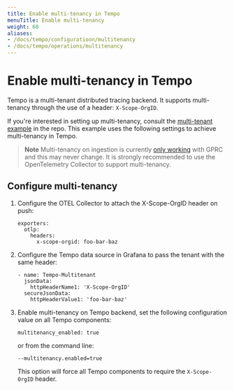 ```yaml
---
title: Enable multi-tenancy in Tempo
menuTitle: Enable multi-tenancy
weight: 60
aliases:
- /docs/tempo/configuratioon/multitenancy
- /docs/tempo/operations/multitenancy
---
```

# Enable multi-tenancy in Tempo

Tempo is a multi-tenant distributed tracing backend. It supports multi-tenancy through the use
of a header: `X-Scope-OrgID`.

If you're interested in setting up multi-tenancy, consult the [multi-tenant example](https://github.com/grafana/tempo/tree/main/example/docker-compose/otel-collector-multitenant)
in the repo. This example uses the following settings to achieve multi-tenancy in Tempo.

>**Note** Multi-tenancy on ingestion is currently [only working](https://github.com/grafana/tempo/issues/495) with GPRC and this may never change. It is strongly recommended to use the OpenTelemetry Collector to support multi-tenancy.

## Configure multi-tenancy

1. Configure the OTEL Collector to attach the X-Scope-OrgID header on push:

   ```
   exporters:
     otlp:
       headers:
         x-scope-orgid: foo-bar-baz
   ```

1. Configure the Tempo data source in Grafana to pass the tenant with the same header:

   ```
   - name: Tempo-Multitenant
     jsonData:
       httpHeaderName1: 'X-Scope-OrgID'
     secureJsonData:
       httpHeaderValue1: 'foo-bar-baz'
   ```

1. Enable multi-tenancy on Tempo backend, set the following configuration value on all Tempo components:

   ```
   multitenancy_enabled: true
   ```

   or from the command line:

   ```
   --multitenancy.enabled=true
   ```

   This option will force all Tempo components to require the `X-Scope-OrgID` header.

<!-- Commented out since 7.4 is no longer supported.
### Grafana 7.4.x

Grafana 7.4.x has the following configuration requirements:

- Configure the Tempo data source in Grafana to pass the tenant as a bearer token. This is necessary because it is the only header that Jaeger can be configured to pass to its GRPC plugin.

```
- name: Tempo-Multitenant
  jsonData:
    httpHeaderName1: 'Authorization'
  secureJsonData:
    httpHeaderValue1: 'Bearer foo-bar-baz'
```

- Configure Jaeger Query to pass the bearer token to its backend.

```
--query.bearer-token-propagation=true
```
-->


